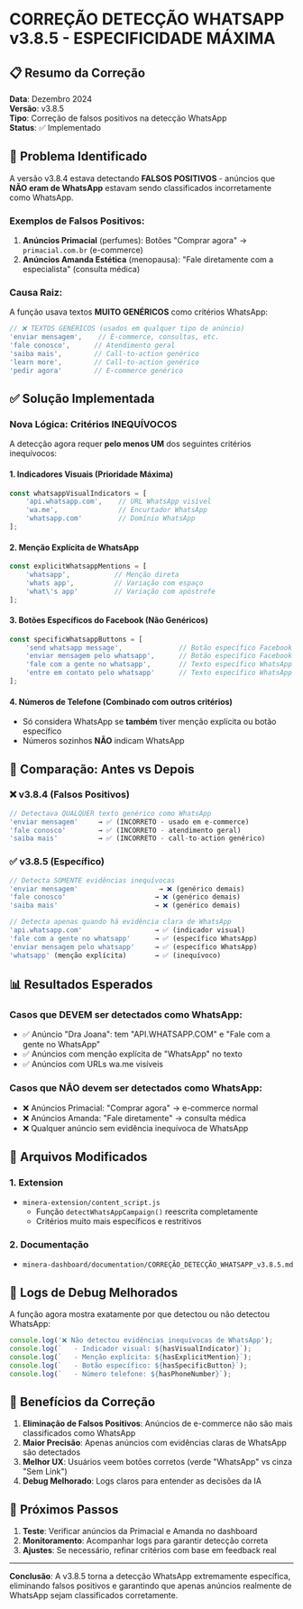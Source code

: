 # CORREÇÃO DETECÇÃO WHATSAPP v3.8.5 - ESPECIFICIDADE MÁXIMA

## 📋 Resumo da Correção
**Data**: Dezembro 2024  
**Versão**: v3.8.5  
**Tipo**: Correção de falsos positivos na detecção WhatsApp  
**Status**: ✅ Implementado

## 🚨 Problema Identificado

A versão v3.8.4 estava detectando **FALSOS POSITIVOS** - anúncios que **NÃO eram de WhatsApp** estavam sendo classificados incorretamente como WhatsApp.

### Exemplos de Falsos Positivos:
1. **Anúncios Primacial** (perfumes): Botões "Comprar agora" → `primacial.com.br` (e-commerce)
2. **Anúncios Amanda Estética** (menopausa): "Fale diretamente com a especialista" (consulta médica)

### Causa Raiz:
A função usava textos **MUITO GENÉRICOS** como critérios WhatsApp:
```javascript
// ❌ TEXTOS GENÉRICOS (usados em qualquer tipo de anúncio)
'enviar mensagem',    // E-commerce, consultas, etc.
'fale conosco',      // Atendimento geral
'saiba mais',        // Call-to-action genérico
'learn more',        // Call-to-action genérico  
'pedir agora'        // E-commerce genérico
```

## ✅ Solução Implementada

### Nova Lógica: Critérios INEQUÍVOCOS
A detecção agora requer **pelo menos UM** dos seguintes critérios inequívocos:

#### 1. **Indicadores Visuais** (Prioridade Máxima)
```javascript
const whatsappVisualIndicators = [
    'api.whatsapp.com',    // URL WhatsApp visível
    'wa.me',               // Encurtador WhatsApp
    'whatsapp.com'         // Domínio WhatsApp
];
```

#### 2. **Menção Explícita de WhatsApp**
```javascript
const explicitWhatsappMentions = [
    'whatsapp',           // Menção direta
    'whats app',          // Variação com espaço
    'what\'s app'         // Variação com apóstrofe
];
```

#### 3. **Botões Específicos do Facebook** (Não Genéricos)
```javascript
const specificWhatsappButtons = [
    'send whatsapp message',              // Botão específico Facebook
    'enviar mensagem pelo whatsapp',      // Botão específico Facebook
    'fale com a gente no whatsapp',       // Texto específico WhatsApp
    'entre em contato pelo whatsapp'      // Texto específico WhatsApp
];
```

#### 4. **Números de Telefone** (Combinado com outros critérios)
- Só considera WhatsApp se **também** tiver menção explícita ou botão específico
- Números sozinhos **NÃO** indicam WhatsApp

## 🔄 Comparação: Antes vs Depois

### ❌ v3.8.4 (Falsos Positivos)
```javascript
// Detectava QUALQUER texto genérico como WhatsApp
'enviar mensagem'     → ✅ (INCORRETO - usado em e-commerce)
'fale conosco'        → ✅ (INCORRETO - atendimento geral)  
'saiba mais'          → ✅ (INCORRETO - call-to-action genérico)
```

### ✅ v3.8.5 (Específico)
```javascript
// Detecta SOMENTE evidências inequívocas
'enviar mensagem'                    → ❌ (genérico demais)
'fale conosco'                      → ❌ (genérico demais)
'saiba mais'                        → ❌ (genérico demais)

// Detecta apenas quando há evidência clara de WhatsApp
'api.whatsapp.com'                  → ✅ (indicador visual)
'fale com a gente no whatsapp'      → ✅ (específico WhatsApp)
'enviar mensagem pelo whatsapp'     → ✅ (específico WhatsApp)
'whatsapp' (menção explícita)       → ✅ (inequívoco)
```

## 📊 Resultados Esperados

### Casos que DEVEM ser detectados como WhatsApp:
- ✅ Anúncio "Dra Joana": tem "API.WHATSAPP.COM" e "Fale com a gente no WhatsApp"
- ✅ Anúncios com menção explícita de "WhatsApp" no texto
- ✅ Anúncios com URLs wa.me visíveis

### Casos que NÃO devem ser detectados como WhatsApp:
- ❌ Anúncios Primacial: "Comprar agora" → e-commerce normal
- ❌ Anúncios Amanda: "Fale diretamente" → consulta médica
- ❌ Qualquer anúncio sem evidência inequívoca de WhatsApp

## 🔧 Arquivos Modificados

### 1. **Extension**
- `minera-extension/content_script.js`
  - Função `detectWhatsAppCampaign()` reescrita completamente
  - Critérios muito mais específicos e restritivos

### 2. **Documentação**
- `minera-dashboard/documentation/CORREÇÃO_DETECÇÃO_WHATSAPP_v3.8.5.md`

## 📝 Logs de Debug Melhorados

A função agora mostra exatamente por que detectou ou não detectou WhatsApp:

```javascript
console.log('❌ Não detectou evidências inequívocas de WhatsApp');
console.log(`   - Indicador visual: ${hasVisualIndicator}`);
console.log(`   - Menção explícita: ${hasExplicitMention}`);
console.log(`   - Botão específico: ${hasSpecificButton}`);
console.log(`   - Número telefone: ${hasPhoneNumber}`);
```

## 🎯 Benefícios da Correção

1. **Eliminação de Falsos Positivos**: Anúncios de e-commerce não são mais classificados como WhatsApp
2. **Maior Precisão**: Apenas anúncios com evidências claras de WhatsApp são detectados
3. **Melhor UX**: Usuários veem botões corretos (verde "WhatsApp" vs cinza "Sem Link")
4. **Debug Melhorado**: Logs claros para entender as decisões da IA

## 🚀 Próximos Passos

1. **Teste**: Verificar anúncios da Primacial e Amanda no dashboard
2. **Monitoramento**: Acompanhar logs para garantir detecção correta
3. **Ajustes**: Se necessário, refinar critérios com base em feedback real

---
**Conclusão**: A v3.8.5 torna a detecção WhatsApp extremamente específica, eliminando falsos positivos e garantindo que apenas anúncios realmente de WhatsApp sejam classificados corretamente. 